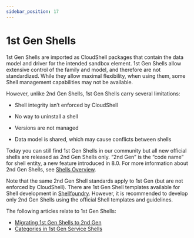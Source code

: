 ```yaml
---
sidebar_position: 17
---
```


# 1st Gen Shells

1st Gen Shells are imported as CloudShell packages that contain the data model and driver for the intended sandbox element. 1st Gen Shells allow extensive control of the family and model, and therefore are not standardized. While they allow maximal flexibility, when using them, some Shell management capabilities may not be available.

However, unlike 2nd Gen Shells, 1st Gen Shells carry several limitations:

- Shell integrity isn’t enforced by CloudShell    
- No way to uninstall a shell
    
- Versions are not managed
    
- Data model is shared, which may cause conflicts between shells
    

Today you can still find 1st Gen Shells in our community but all new official shells are released as 2nd Gen Shells only. “2nd Gen” is the “code name” for shell entity, a new feature introduced in 8.0. For more information about 2nd Gen Shells, see [Shells Overview](https://help.quali.com/Online%20Help/0.0/Portal/Content/CSP/LAB-MNG/Features/Shells.htm).

Note that the same 2nd Gen Shell standards apply to 1st Gen (but are not enforced by CloudShell). There are 1st Gen Shell templates available for Shell development in [Shellfoundry](https://help.quali.com/Online%20Help/0.0/Portal/Content/DevGuide/Reference/Shellfoundry.htm). However, it is recommended to develop only 2nd Gen Shells using the official Shell templates and guidelines.

The following articles relate to 1st Gen Shells:

- [Migrating 1st Gen Shells to 2nd Gen](https://help.quali.com/Online%20Help/0.0/Portal/Content/DevGuide/Reference/Converting-1G-Shells.htm)
- [Categories in 1st Gen Service Shells](https://help.quali.com/Online%20Help/0.0/Portal/Content/DevGuide/Reference/Categories-in-1G-Service.htm)
